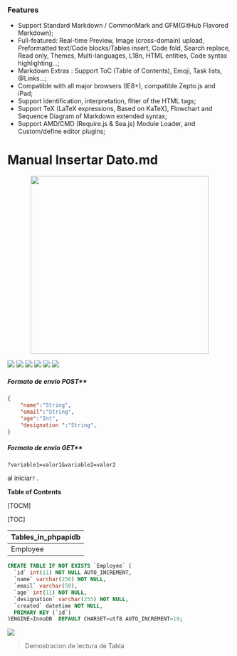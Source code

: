 ### Features

- Support Standard Markdown / CommonMark and GFM(GitHub Flavored Markdown);
- Full-featured: Real-time Preview, Image (cross-domain) upload, Preformatted text/Code blocks/Tables insert, Code fold, Search replace, Read only, Themes, Multi-languages, L18n, HTML entities, Code syntax highlighting...;
- Markdown Extras : Support ToC (Table of Contents), Emoji, Task lists, @Links...;
- Compatible with all major browsers (IE8+), compatible Zepto.js and iPad;
- Support identification, interpretation, fliter of the HTML tags;
- Support TeX (LaTeX expressions, Based on KaTeX), Flowchart and Sequence Diagram of Markdown extended syntax;
- Support AMD/CMD (Require.js & Sea.js) Module Loader, and Custom/define editor plugins;

# Manual Insertar Dato.md
<span style="display:block;text-align:center">
<img src="https://owlbert.io/images/owlberts-png/Blocks.psd.png" width="400">
</span>


![](https://img.shields.io/github/stars/pandao/editor.md.svg) ![](https://img.shields.io/github/forks/pandao/editor.md.svg) ![](https://img.shields.io/github/tag/pandao/editor.md.svg) ![](https://img.shields.io/github/release/pandao/editor.md.svg) ![](https://img.shields.io/github/issues/pandao/editor.md.svg) ![](https://img.shields.io/bower/v/editor.md.svg)

##### Formato de envio POST**
```json
{
    "name":"String",
    "email":"String",
    "age":"Int",
    "designation ":"String",
}
```

##### Formato de envio GET**

`?variable1=valor1&variable2=valor2`

al iniciar`?` .

**Table of Contents**

[TOCM]

[TOC]

| Tables_in_phpapidb |
|--------------------|
| Employee           |

```sql
CREATE TABLE IF NOT EXISTS `Employee` (
  `id` int(11) NOT NULL AUTO_INCREMENT,
  `name` varchar(256) NOT NULL,
  `email` varchar(50),
  `age` int(11) NOT NULL,
  `designation` varchar(255) NOT NULL,
  `created` datetime NOT NULL,
  PRIMARY KEY (`id`)
)ENGINE=InnoDB  DEFAULT CHARSET=utf8 AUTO_INCREMENT=19;
```
![](https://www.positronx.io/wp-content/uploads/2020/05/php-rest-api-9820-002.png)

> Demostracion de lectura de Tabla
